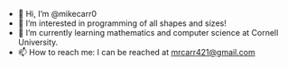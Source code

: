 - 👋 Hi, I’m @mikecarr0
- 👀 I’m interested in programming of all shapes and sizes!
- 🌱 I’m currently learning mathematics and computer science at Cornell University.
- 📫 How to reach me: I can be reached at mrcarr421@gmail.com

<!---
mikecarr0/mikecarr0 is a ✨ special ✨ repository because its `README.md` (this file) appears on your GitHub profile.
You can click the Preview link to take a look at your changes.
--->
